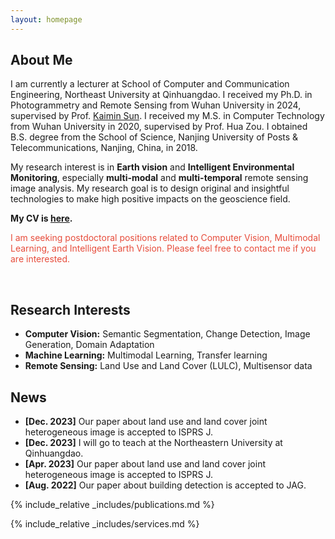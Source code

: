 ```yaml
---
layout: homepage
---
```


## About Me

I am currently a lecturer at School of Computer and Communication Engineering, Northeast University at Qinhuangdao. I received my Ph.D. in Photogrammetry and Remote Sensing from Wuhan University in 2024, supervised by Prof. [Kaimin Sun](http://jszy.whu.edu.cn/sunkaimin/zh_CN/index/259357/list/index.htm). I received my M.S. in Computer Technology from Wuhan University in 2020, supervised by Prof. Hua Zou. I obtained B.S. degree from the School of Science, Nanjing University of Posts & Telecommunications, Nanjing, China, in 2018.

My research interest is in **Earth vision** and **Intelligent Environmental Monitoring**, especially **multi-modal** and **multi-temporal** remote sensing image analysis. My research goal is to design original and insightful technologies to make high positive impacts on the geoscience field.

**My CV is [here](https://www.wangbinli.cn/assets/files/CV_WangbinLi.pdf).**

<font color="#e74d3c">I am seeking postdoctoral positions related to Computer Vision, Multimodal Learning, and Intelligent Earth Vision. Please feel free to contact me if you are interested.</font>

<br/> <!-- 插入一个空行 -->

## Research Interests

- **Computer Vision:** Semantic Segmentation, Change Detection, Image Generation, Domain Adaptation
- **Machine Learning:** Multimodal Learning, Transfer learning
- **Remote Sensing:** Land Use and Land Cover (LULC), Multisensor data

## News

- **[Dec. 2023]** Our paper about land use and land cover joint heterogeneous image is accepted to ISPRS J.
- **[Dec. 2023]** I will go to teach at the Northeastern University at Qinhuangdao.
- **[Apr. 2023]** Our paper about land use and land cover joint heterogeneous image is accepted to ISPRS J.
- **[Aug. 2022]** Our paper about building detection is accepted to JAG.

{% include_relative _includes/publications.md %}

{% include_relative _includes/services.md %}
